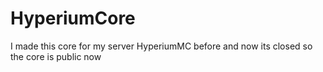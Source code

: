 # HyperiumCore
I made this core for my server HyperiumMC before and now its closed so the core is public now

